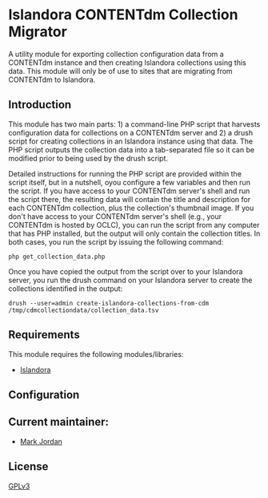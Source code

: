 # Islandora CONTENTdm Collection Migrator

A utility module for exporting collection configuration data from a CONTENTdm instance and then creating Islandora collections using this data. This module will only be of use to sites that are migrating from CONTENTdm to Islandora.

## Introduction

This module has two main parts: 1) a command-line PHP script that harvests configuration data for collections on a CONTENTdm server and 2) a drush script for creating collections in an Islandora instance using that data. The PHP script outputs the collection data into a tab-separated file so it can be modified prior to being used by the drush script.

Detailed instructions for running the PHP script are provided within the script itself, but in a nutshell, oyou configure a few variables and then run the script. If you have access to your CONTENTdm server's shell and run the script there, the resulting data will contain the title and description for each CONTENTdm collection, plus the collection's thumbnail image. If you don't have access to your CONTENTdm server's shell (e.g., your CONTENTdm is hosted by OCLC), you can run the script from any computer that has PHP installed, but the output will only contain the collection titles. In both cases, you run the script by issuing the following command:

```
php get_collection_data.php
```

Once you have copied the output from the script over to your Islandora server, you run the drush command on your Islandora server to create the collections identified in the output:

```
drush --user=admin create-islandora-collections-from-cdm /tmp/cdmcollectiondata/collection_data.tsv
```

## Requirements

This module requires the following modules/libraries:

* [Islandora](https://github.com/islandora/islandora)

## Configuration

## Current maintainer:

* [Mark Jordan](https://github.com/mjordan)

## License

[GPLv3](http://www.gnu.org/licenses/gpl-3.0.txt)
